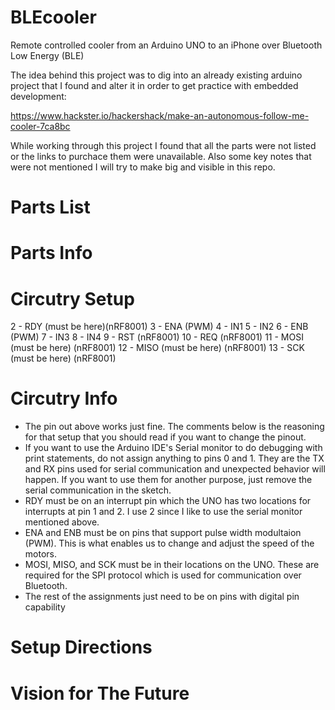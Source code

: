 # BLEcooler

Remote controlled cooler from an Arduino UNO to an iPhone over Bluetooth Low Energy (BLE)

The idea behind this project was to dig into an already existing arduino project that I found and alter it in order to get practice with embedded development:

https://www.hackster.io/hackershack/make-an-autonomous-follow-me-cooler-7ca8bc

While working through this project I found that all the parts were not listed or the links to purchace them were unavailable.
Also some key notes that were not mentioned I will try to make big and visible in this repo.

# Parts List

# Parts Info

# Circutry Setup
2 - RDY (must be here)(nRF8001)
3 - ENA (PWM)
4 - IN1
5 - IN2
6 - ENB (PWM)
7 - IN3
8 - IN4
9 - RST (nRF8001)
10 - REQ (nRF8001)
11 - MOSI (must be here) (nRF8001)
12 - MISO (must be here) (nRF8001)
13 - SCK (must be here) (nRF8001)


# Circutry Info
- The pin out above works just fine. The comments below is the reasoning for that setup that you should read if you want to change the pinout. 
- If you want to use the Arduino IDE's Serial monitor to do debugging with print statements, do not assign anything to pins 0 and 1. They are the TX and RX pins used for serial communication and unexpected behavior will happen. If you want to use them for another purpose, just remove the serial communication in the sketch.
- RDY must be on an interrupt pin which the UNO has two locations for interrupts at pin 1 and 2. I use 2 since I like to use the serial monitor mentioned above.
- ENA and ENB must be on pins that support pulse width modultaion (PWM). This is what enables us to change and adjust the speed of the motors.
- MOSI, MISO, and SCK must be in their locations on the UNO. These are required for the SPI protocol which is used for communication over Bluetooth.
- The rest of the assignments just need to be on pins with digital pin capability

# Setup Directions

# Vision for The Future

